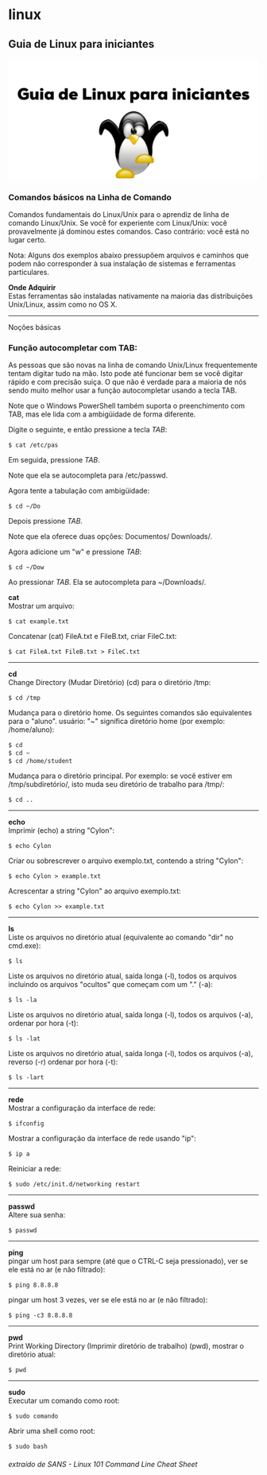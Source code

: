 # linux
## Guia de Linux para iniciantes 

<img src="/IMG_3828.PNG">

### Comandos básicos na Linha de Comando
Comandos fundamentais do Linux/Unix para o aprendiz de linha de comando Linux/Unix. Se você for experiente com Linux/Unix: você provavelmente já dominou estes comandos. Caso contrário: você está no lugar certo.

Nota: Alguns dos exemplos abaixo pressupõem arquivos e caminhos que podem não corresponder à sua instalação de sistemas e ferramentas particulares.

**Onde Adquirir** </br>
Estas ferramentas são instaladas nativamente na maioria das distribuições Unix/Linux, assim como no OS X. 

---
Noções básicas

### Função autocompletar com TAB:</br>

As pessoas que são novas na linha de comando Unix/Linux frequentemente tentam digitar tudo na mão. Isto pode até funcionar bem se você digitar rápido e com precisão suiça.
O que não é verdade para a maioria de nós sendo muito melhor usar a função autocompletar usando a tecla TAB.

Note que o Windows PowerShell também suporta o preenchimento com TAB, mas ele lida com a ambigüidade de forma diferente. 

Digite o seguinte, e então pressione a tecla *TAB*:
```
$ cat /etc/pas
```

Em seguida, pressione *TAB*.

Note que ela se autocompleta para /etc/passwd.

Agora tente a tabulação com ambigüidade:
```
$ cd ~/Do
```

Depois pressione *TAB*.

Note que ela oferece duas opções: Documentos/ Downloads/.

Agora adicione um "w" e pressione *TAB*:
```
$ cd ~/Dow
```
Ao pressionar *TAB*. Ela se autocompleta para ~/Downloads/.

**cat** </br>
Mostrar um arquivo:
```
$ cat example.txt
```

Concatenar (cat) FileA.txt e FileB.txt, criar FileC.txt:

```
$ cat FileA.txt FileB.txt > FileC.txt
```

---
**cd** </br>
Change Directory (Mudar Diretório) (cd) para o diretório /tmp:
```
$ cd /tmp
```

Mudança para o diretório home. Os seguintes comandos são equivalentes para o "aluno".
usuário: "~" significa diretório home (por exemplo: /home/aluno):
```
$ cd
$ cd ~
$ cd /home/student
```

Mudança para o diretório principal. Por exemplo: se você estiver em /tmp/subdiretório/, isto
muda seu diretório de trabalho para /tmp/:
```
$ cd ..
```

---
**echo** </br>
Imprimir (echo) a string "Cylon":
```
$ echo Cylon
```

Criar ou sobrescrever o arquivo exemplo.txt, contendo a string "Cylon":
```
$ echo Cylon > example.txt
```

Acrescentar a string "Cylon" ao arquivo exemplo.txt:
```
$ echo Cylon >> example.txt
```

---
**ls** </br>
Liste os arquivos no diretório atual (equivalente ao comando "dir" no cmd.exe):

```
$ ls
```

Liste os arquivos no diretório atual, saída longa (-l), todos os arquivos incluindo os arquivos "ocultos" que começam com um "." (-a):
```
$ ls -la
```

Liste os arquivos no diretório atual, saída longa (-l), todos os arquivos (-a), ordenar por hora (-t):
```
$ ls -lat
```

Liste os arquivos no diretório atual, saída longa (-l), todos os arquivos (-a), reverso (-r) ordenar por hora (-t):
```
$ ls -lart
```

---
**rede** </br>
Mostrar a configuração da interface de rede:

```
$ ifconfig
```

Mostrar a configuração da interface de rede usando "ip":
```
$ ip a
```

Reiniciar a rede:
```
$ sudo /etc/init.d/networking restart
```

---
**passwd** </br>
Altere sua senha:
```
$ passwd
```

---
**ping** </br>
pingar um host para sempre (até que o CTRL-C seja pressionado), ver se ele está no ar (e não filtrado):
```
$ ping 8.8.8.8
```

pingar um host 3 vezes, ver se ele está no ar (e não filtrado):
```
$ ping -c3 8.8.8.8
```

---
**pwd** </br>
Print Working Directory (Imprimir diretório de trabalho) (pwd), mostrar o diretório atual:
```
$ pwd
```

---
**sudo** </br>
Executar um comando como root:
```
$ sudo comando
```

Abrir uma shell como root:
```
$ sudo bash
```



###### extraído de SANS - Linux 101 Command Line Cheat Sheet
